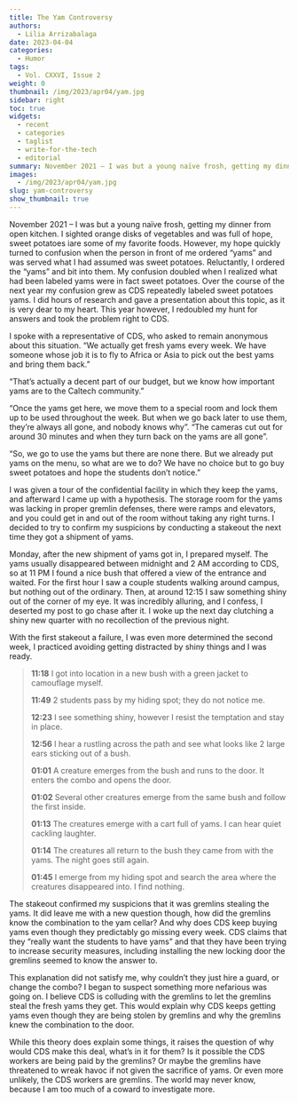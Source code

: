 ```yaml
---
title: The Yam Controversy
authors:
  - Lilia Arrizabalaga
date: 2023-04-04
categories:
  - Humor
tags:
  - Vol. CXXVI, Issue 2
weight: 0
thumbnail: /img/2023/apr04/yam.jpg
sidebar: right
toc: true
widgets:
  - recent
  - categories
  - taglist
  - write-for-the-tech
  - editorial
summary: November 2021 – I was but a young naïve frosh, getting my dinner from open kitchen. I sighted orange disks of vegetables and was full of hope, sweet potatoes iare some of my favorite foods. However, my hope quickly turned to confusion when the person in front of me ordered “yams”.
images:
  - /img/2023/apr04/yam.jpg
slug: yam-controversy
show_thumbnail: true
---
```


November 2021 – I was but a young naïve frosh, getting my dinner from open kitchen. I sighted orange disks of vegetables and was full of hope, sweet potatoes iare some of my favorite foods. However, my hope quickly turned to confusion when the person in front of me ordered “yams” and was served what I had assumed was sweet potatoes. Reluctantly, I ordered the “yams” and bit into them. My confusion doubled when I realized what had been labeled yams were in fact sweet potatoes. Over the course of the next year my confusion grew as CDS repeatedly labeled sweet potatoes yams. I did hours of research and gave a presentation about this topic, as it is very dear to my heart. This year however, I redoubled my hunt for answers and took the problem right to CDS.

I spoke with a representative of CDS, who asked to remain anonymous about this situation. “We actually get fresh yams every week. We have someone whose job it is to fly to Africa or Asia to pick out the best yams and bring them back.” 

“That’s actually a decent part of our budget, but we know how important yams are to the Caltech community.” 

 “Once the yams get here, we move them to a special room and lock them up to be used throughout the week. But when we go back later to use them, they’re always all gone, and nobody knows why”. “The cameras cut out for around 30 minutes and when they turn back on the yams are all gone”. 

“So, we go to use the yams but there are none there. But we already put yams on the menu, so what are we to do? We have no choice but to go buy sweet potatoes and hope the students don’t notice.”

I was given a tour of the confidential facility in which they keep the yams, and afterward I came up with a hypothesis. The storage room for the yams was lacking in proper gremlin defenses, there were ramps and elevators, and you could get in and out of the room without taking any right turns. I decided to try to confirm my suspicions by conducting a stakeout the next time they got a shipment of yams.

Monday, after the new shipment of yams got in, I prepared myself. The yams usually disappeared between midnight and 2 AM according to CDS, so at 11 PM I found a nice bush that offered a view of the entrance and waited. For the first hour I saw a couple students walking around campus, but nothing out of the ordinary. Then, at around 12:15 I saw something shiny out of the corner of my eye. It was incredibly alluring, and I confess, I deserted my post to go chase after it. I woke up the next day clutching a shiny new quarter with no recollection of the previous night.

With the first stakeout a failure, I was even more determined the second week, I practiced avoiding getting distracted by shiny things and I was ready.

>  **11:18**   I got into location in a new bush with a green jacket to camouflage myself.
>
> **11:49**   2 students pass by my hiding spot; they do not notice me.
>
> **12:23**   I see something shiny, however I resist the temptation and stay in place.
>
> **12:56**   I hear a rustling across the path and see what looks like 2 large ears sticking out of a bush.
>
> **01:01**   A creature emerges from the bush and runs to the door. It enters the combo and opens the door.
>
> **01:02**   Several other creatures emerge from the same bush and follow the first inside.
>
> **01:13**   The creatures emerge with a cart full of yams. I can hear quiet cackling laughter.
>
> **01:14**   The creatures all return to the bush they came from with the yams. The night goes still again.
>
> **01:45**   I emerge from my hiding spot and search the area where the creatures disappeared into. I find nothing.


The stakeout confirmed my suspicions that it was gremlins stealing the yams. It did leave me with a new question though, how did the gremlins know the combination to the yam cellar? And why does CDS keep buying yams even though they predictably go missing every week. CDS claims that they “really want the students to have yams” and that they have been trying to increase security measures, including installing the new locking door the gremlins seemed to know the answer to. 

This explanation did not satisfy me, why couldn’t they just hire a guard, or change the combo? I began to suspect something more nefarious was going on. I believe CDS is colluding with the gremlins to let the gremlins steal the fresh yams they get. This would explain why CDS keeps getting yams even though they are being stolen by gremlins and why the gremlins knew the combination to the door.

While this theory does explain some things, it raises the question of why would CDS make this deal, what’s in it for them? Is it possible the CDS workers are being paid by the gremlins? Or maybe the gremlins have threatened to wreak havoc if not given the sacrifice of yams. Or even more unlikely, the CDS workers are gremlins. The world may never know, because I am too much of a coward to investigate more.
